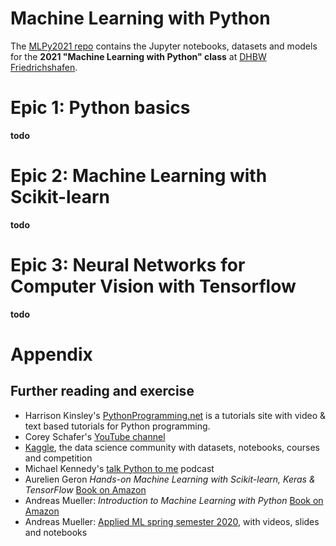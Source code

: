 # Machine Learning with Python
The [MLPy2021 repo](https://github.com/munich-ml/MLPy2021) contains the Jupyter notebooks, datasets and models for the **2021 "Machine Learning with Python" class** at [DHBW Friedrichshafen](https://www.ravensburg.dhbw.de/studienangebot/bachelor-studiengaenge/elektrotechnik-fahrzeugelektronik.html).


# Epic 1: Python basics
**todo**


# Epic 2: Machine Learning with Scikit-learn
**todo**


# Epic 3: Neural Networks for Computer Vision with Tensorflow
**todo**

# Appendix


## Further reading and exercise
- Harrison Kinsley's [PythonProgramming.net](https://pythonprogramming.net/) is a tutorials site with video & text based tutorials for Python programming.
- Corey Schafer's [YouTube channel](https://www.youtube.com/user/schafer5)
- [Kaggle](https://www.kaggle.com/), the data science community with datasets, notebooks, courses and competition
- Michael Kennedy's [talk Python to me](https://talkpython.fm/) podcast
-  Aurelien Geron _Hands-on Machine Learning with Scikit-learn, Keras & TensorFlow_ [Book on Amazon](https://www.amazon.de/Aur%C3%A9lien-G%C3%A9ron/dp/1492032646/ref=sr_1_3?__mk_de_DE=%C3%85M%C3%85%C5%BD%C3%95%C3%91&dchild=1&keywords=Hands-on+Machine+Learning+with+Scikit-learn%2C+Keras+%26+TensorFlow%2C+Aurelien+Geron%2C&qid=1589875241&sr=8-3)
- Andreas Mueller: _Introduction to Machine Learning with Python_ [Book on Amazon](https://www.amazon.de/Introduction-Machine-Learning-Python-Scientists/dp/1449369413)
- Andreas Mueller: [Applied ML spring semester 2020](https://www.cs.columbia.edu/~amueller/comsw4995s20/), with videos, slides and notebooks

